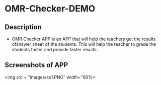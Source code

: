 # OMR-Checker-DEMO

## Description
- OMR Checker APP is an APP that will help the teachers get the results ofanswer sheet of the students. This will help the teacher to grade the students faster and provide faster results.

## Screenshots of APP
<img src = "images/ss1.PNG" width="60%>
